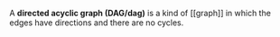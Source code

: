 A **directed acyclic graph (DAG/dag)** is a kind of [[graph]] in which the edges have directions and there are no cycles.